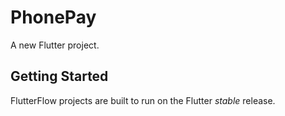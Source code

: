 # PhonePay

A new Flutter project.

## Getting Started

FlutterFlow projects are built to run on the Flutter _stable_ release.
